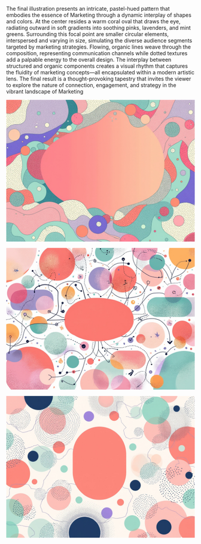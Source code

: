 The final illustration presents an intricate, pastel-hued pattern that embodies the essence of Marketing through a dynamic interplay of shapes and colors. At the center resides a warm coral oval that draws the eye, radiating outward in soft gradients into soothing pinks, lavenders, and mint greens. Surrounding this focal point are smaller circular elements, interspersed and varying in size, simulating the diverse audience segments targeted by marketing strategies. Flowing, organic lines weave through the composition, representing communication channels while dotted textures add a palpable energy to the overall design. The interplay between structured and organic components creates a visual rhythm that captures the fluidity of marketing concepts—all encapsulated within a modern artistic lens. The final result is a thought-provoking tapestry that invites the viewer to explore the nature of connection, engagement, and strategy in the vibrant landscape of Marketing

![](assets/3a93a93c-24ea-41ca-9165-c560405d3ead.jpeg)

![](assets/a0d4b51b-e4ca-4932-a3a9-2a11e5560c3c.jpeg)

![](assets/2986de51-3df1-423d-804f-7310ede00015.jpeg)
